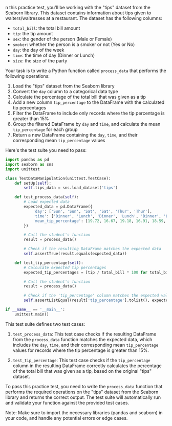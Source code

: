 n this practice test, you'll be working with the "tips" dataset from the Seaborn library. This dataset contains information about tips given to waiters/waitresses at a restaurant. The dataset has the following columns:

- `total_bill`: the total bill amount
- `tip`: the tip amount
- `sex`: the gender of the person (Male or Female)
- `smoker`: whether the person is a smoker or not (Yes or No)
- `day`: the day of the week
- `time`: the time of day (Dinner or Lunch)
- `size`: the size of the party

Your task is to write a Python function called `process_data` that performs the following operations:

1. Load the "tips" dataset from the Seaborn library
2. Convert the `day` column to a categorical data type
3. Calculate the percentage of the total bill that was given as a tip
4. Add a new column `tip_percentage` to the DataFrame with the calculated tip percentages
5. Filter the DataFrame to include only records where the tip percentage is greater than 15%
6. Group the filtered DataFrame by `day` and `time`, and calculate the mean `tip_percentage` for each group
7. Return a new DataFrame containing the `day`, `time`, and their corresponding mean `tip_percentage` values

Here's the test suite you need to pass:

```python
import pandas as pd
import seaborn as sns
import unittest

class TestDataManipulation(unittest.TestCase):
    def setUp(self):
        self.tips_data = sns.load_dataset('tips')

    def test_process_data(self):
        # Load expected data
        expected_data = pd.DataFrame({
            'day': ['Sun', 'Sun', 'Sat', 'Sat', 'Thur', 'Thur'],
            'time': ['Dinner', 'Lunch', 'Dinner', 'Lunch', 'Dinner', 'Lunch'],
            'mean_tip_percentage': [19.72, 16.67, 19.18, 16.91, 18.59, 16.75]
        })

        # Call the student's function
        result = process_data()

        # Check if the resulting DataFrame matches the expected data
        self.assertTrue(result.equals(expected_data))

    def test_tip_percentage(self):
        # Calculate expected tip percentages
        expected_tip_percentages = [tip / total_bill * 100 for total_bill, tip in zip(self.tips_data['total_bill'], self.tips_data['tip'])]

        # Call the student's function
        result = process_data()

        # Check if the 'tip_percentage' column matches the expected values
        self.assertListEqual(result['tip_percentage'].tolist(), expected_tip_percentages)

if __name__ == '__main__':
    unittest.main()
```

This test suite defines two test cases:

1. `test_process_data`: This test case checks if the resulting DataFrame from the `process_data` function matches the expected data, which includes the `day`, `time`, and their corresponding mean `tip_percentage` values for records where the tip percentage is greater than 15%.

2. `test_tip_percentage`: This test case checks if the `tip_percentage` column in the resulting DataFrame correctly calculates the percentage of the total bill that was given as a tip, based on the original "tips" dataset.

To pass this practice test, you need to write the `process_data` function that performs the required operations on the "tips" dataset from the Seaborn library and returns the correct output. The test suite will automatically run and validate your function against the provided test cases.

Note: Make sure to import the necessary libraries (pandas and seaborn) in your code, and handle any potential errors or edge cases.